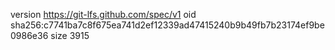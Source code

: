 version https://git-lfs.github.com/spec/v1
oid sha256:c7741ba7c8f675ea741d2ef12339ad47415240b9b49fb7b23174ef9be0986e36
size 3915

